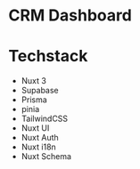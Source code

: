 # CRM Dashboard

# Techstack
- Nuxt 3
- Supabase
- Prisma
- pinia
- TailwindCSS
- Nuxt UI
- Nuxt Auth
- Nuxt i18n
- Nuxt Schema
